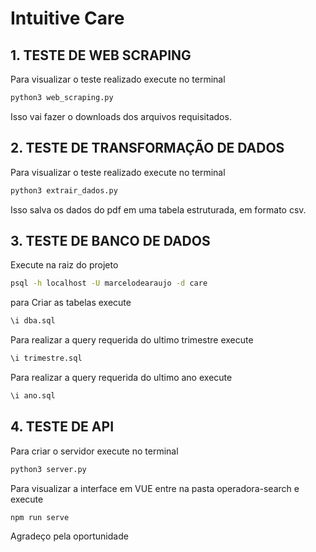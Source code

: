 # Intuitive Care

## 1. TESTE DE WEB SCRAPING

Para visualizar o teste realizado execute no terminal

```python
python3 web_scraping.py

```

Isso vai fazer o downloads dos arquivos requisitados.

## 2. TESTE DE TRANSFORMAÇÃO DE DADOS

Para visualizar o teste realizado execute no terminal

```python
python3 extrair_dados.py

```

Isso salva os dados do pdf em uma tabela estruturada, em formato csv.

## 3. TESTE DE BANCO DE DADOS

Execute na raiz do projeto
```bash
psql -h localhost -U marcelodearaujo -d care

```

para Criar as tabelas execute

```bash
\i dba.sql

```

Para realizar a query requerida do ultimo trimestre execute

```bash
\i trimestre.sql

```
Para realizar a query requerida do ultimo ano execute

```bash
\i ano.sql

```

## 4. TESTE DE API

Para criar o servidor execute no terminal

```python
python3 server.py

```

Para visualizar a interface em VUE entre na pasta operadora-search e execute

```bash
npm run serve

```
Agradeço pela oportunidade
